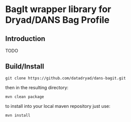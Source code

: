 # BagIt wrapper library for Dryad/DANS Bag Profile

## Introduction

TODO

## Build/Install

    git clone https://github.com/datadryad/dans-bagit.git

then in the resulting directory:

    mvn clean package

to install into your local maven repository just use:

    mvn install